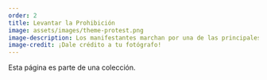 ```yaml
---
order: 2
title: Levantar la Prohibición
image: assets/images/theme-protest.png
image-description: Los manifestantes marchan por una de las principales calles de Chicago. Un letrero dice "Marcha del hambre.""
image-credit: ¡Dale crédito a tu fotógrafo!
---
```


Esta página es parte de una colección.

